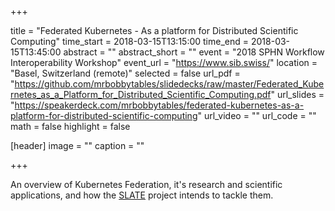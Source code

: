 +++

title = "Federated Kubernetes - As a platform for Distributed Scientific Computing"
time_start = 2018-03-15T13:15:00
time_end = 2018-03-15T13:45:00
abstract = ""
abstract_short = ""
event = "2018 SPHN Workflow Interoperability Workshop"
event_url = "https://www.sib.swiss/"
location = "Basel, Switzerland (remote)"
selected = false
url_pdf = "https://github.com/mrbobbytables/slidedecks/raw/master/Federated_Kubernetes_as_a_Platform_for_Distributed_Scientific_Computing.pdf"
url_slides = "https://speakerdeck.com/mrbobbytables/federated-kubernetes-as-a-platform-for-distributed-scientific-computing"
url_video = ""
url_code = ""
math = false
highlight = false

[header]
image = ""
caption = ""

+++

An overview of Kubernetes Federation, it's research and scientific applications, and how the
[SLATE](https://slateci.io) project intends to tackle them.